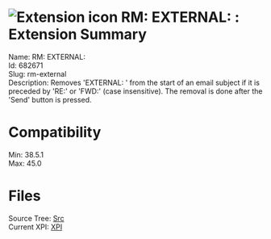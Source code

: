 # ![Extension icon](https://addons.thunderbird.net/user-media/addon_icons/682/682671-64.png?modified=1454080815) RM: EXTERNAL: : Extension Summary

Name: RM: EXTERNAL:  
Id: 682671  
Slug: rm-external  
Description: Removes 'EXTERNAL: ' from the start of an email subject if it is preceded by 'RE:' or 'FWD:' (case insensitive). The removal is done after the 'Send' button is pressed.
  

# Compatibility
Min: 38.5.1  
Max: 45.0  

# Files

Source Tree: [Src](C:/Dev/Thunderbird/ThunderKdB/xall/xOther/682671-rm-external/src)  
Current XPI: [XPI](C:/Dev/Thunderbird/ThunderKdB/xall/xOther/682671-rm-external/xpi)  



